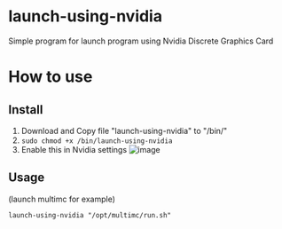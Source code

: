 # launch-using-nvidia
Simple program for launch program using Nvidia Discrete Graphics Card

# How to use
## Install
1. Download and Copy file "launch-using-nvidia" to "/bin/"
2. `sudo chmod +x /bin/launch-using-nvidia`
3. Enable this in Nvidia settings ![image](https://github.com/FazziCLAY/launch-using-nvidia/assets/68351787/33988984-805a-4846-9721-90d30a0648cd)


## Usage
(launch multimc for example)

`launch-using-nvidia "/opt/multimc/run.sh"`
